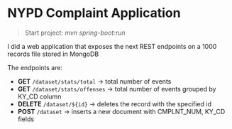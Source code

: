 # NYPD Complaint Application

> Start project:  _mvn spring-boot:run_

I did a web application that exposes the next REST endpoints on a 1000 records file stored in MongoDB

The endpoints are:

- **GET** `/dataset/stats/total` -> total number of events
- **GET** `/dataset/stats/offenses` -> total number of events grouped by KY_CD column
- **DELETE** `/dataset/${id}` -> deletes the record with the specified id 
- **POST** `/dataset` -> inserts a new document with CMPLNT_NUM, KY_CD fields





